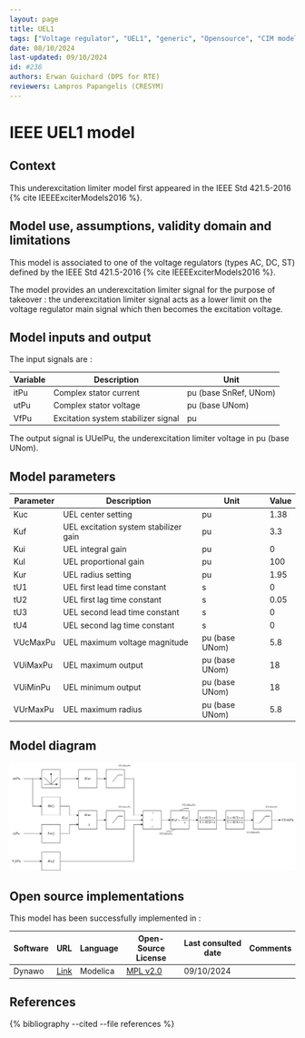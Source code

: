 ```yaml
---
layout: page
title: UEL1
tags: ["Voltage regulator", "UEL1", "generic", "Opensource", "CIM model", "RMS", "phasor", "MRL4", "Single phase", "IEEE", "dynawo", "#236"]
date: 08/10/2024
last-updated: 09/10/2024
id: #236
authors: Erwan Guichard (DPS for RTE)
reviewers: Lampros Papangelis (CRESYM)
---
```

# IEEE UEL1 model

## Context

This underexcitation limiter model first appeared in the IEEE Std 421.5-2016 {% cite IEEEExciterModels2016 %}.

## Model use, assumptions, validity domain and limitations

This model is associated to one of the voltage regulators (types AC, DC, ST) defined by the IEEE Std 421.5-2016 {% cite IEEEExciterModels2016 %}.

The model provides an underexcitation limiter signal for the purpose of takeover : the underexcitation limiter signal acts as a lower limit on the voltage regulator main signal which then becomes the excitation voltage.

## Model inputs and output

The input signals are :

| Variable | Description | Unit |
| -------- | ----------- | ---- |
| itPu | Complex stator current | pu (base SnRef, UNom) |
| utPu | Complex stator voltage | pu (base UNom) |
| VfPu | Excitation system stabilizer signal | pu |

The output signal is UUelPu, the underexcitation limiter voltage in pu (base UNom).

## Model parameters

| Parameter | Description | Unit | Value |
| --------- | ----------- | ---- | ----- |
| Kuc | UEL center setting | pu | 1.38 |
| Kuf | UEL excitation system stabilizer gain | pu | 3.3 |
| Kui | UEL integral gain | pu | 0 |
| Kul | UEL proportional gain | pu | 100 |
| Kur | UEL radius setting | pu | 1.95 |
| tU1 | UEL first lead time constant | s | 0 |
| tU2 | UEL first lag time constant | s | 0.05 |
| tU3 | UEL second lead time constant | s | 0 |
| tU4 | UEL second lag time constant | s | 0 |
| VUcMaxPu | UEL maximum voltage magnitude | pu (base UNom) | 5.8 |
| VUiMaxPu | UEL maximum output | pu (base UNom) | 18 |
| VUiMinPu | UEL minimum output | pu (base UNom) | 18 |
| VUrMaxPu | UEL maximum radius | pu (base UNom) | 5.8 |

## Model diagram

![UEL1](/pages/models/regulations/uel/UEL1/UEL1.drawio.svg)

## Open source implementations

This model has been successfully implemented in :

| Software      | URL | Language | Open-Source License | Last consulted date | Comments |
| ------------- | --- | -------- | ------------------- | ------------------- | -------- |
| Dynawo | [Link](https://github.com/dynawo/dynawo) | Modelica | [MPL v2.0](https://www.mozilla.org/en-US/MPL/2.0/)  | 09/10/2024 |  |

## References

{% bibliography --cited --file references  %}